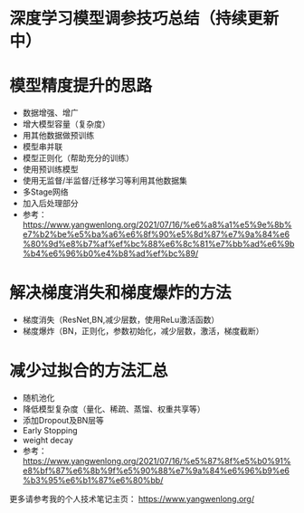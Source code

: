 # 深度学习模型调参技巧总结（持续更新中）

# 模型精度提升的思路
- 数据增强、增广
- 增大模型容量（复杂度）
- 用其他数据做预训练
- 模型串并联
- 模型正则化（帮助充分的训练）
- 使用预训练模型
- 使用无监督/半监督/迁移学习等利用其他数据集
- 多Stage网络
- 加入后处理部分
- 参考：
https://www.yangwenlong.org/2021/07/16/%e6%a8%a1%e5%9e%8b%e7%b2%be%e5%ba%a6%e6%8f%90%e5%8d%87%e7%9a%84%e6%80%9d%e8%b7%af%ef%bc%88%e6%8c%81%e7%bb%ad%e6%9b%b4%e6%96%b0%e4%b8%ad%ef%bc%89/

# 解决梯度消失和梯度爆炸的方法
- 梯度消失（ResNet,BN,减少层数，使用ReLu激活函数）
- 梯度爆炸（BN，正则化，参数初始化，减少层数，激活，梯度截断）


# 减少过拟合的方法汇总
- 随机池化
- 降低模型复杂度（量化、稀疏、蒸馏、权重共享等）
- 添加Dropout及BN层等
- Early Stopping
- weight decay
- 参考：
https://www.yangwenlong.org/2021/07/16/%e5%87%8f%e5%b0%91%e8%bf%87%e6%8b%9f%e5%90%88%e7%9a%84%e6%96%b9%e6%b3%95%e6%b1%87%e6%80%bb/

更多请参考我的个人技术笔记主页：
https://www.yangwenlong.org/
